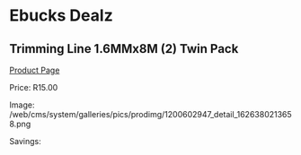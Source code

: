 
# Ebucks Dealz
## Trimming Line 1.6MMx8M (2) Twin Pack
[Product Page](https://www.ebucks.com/web/shop/productSelected.do?prodId=1200602947&catId=363410833)

Price: R15.00

Image: /web/cms/system/galleries/pics/prodimg/1200602947_detail_1626380213658.png

Savings: 


	